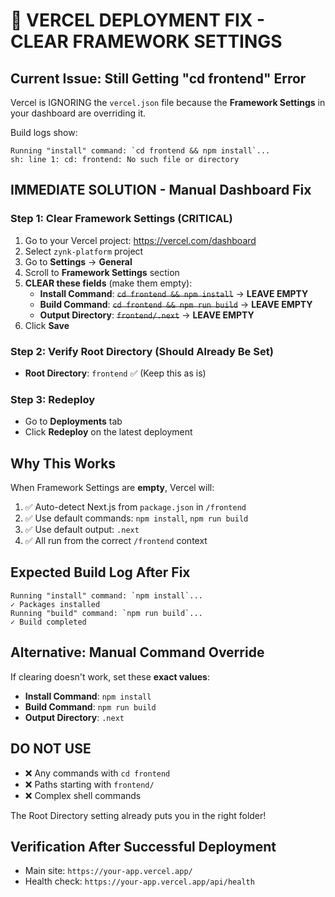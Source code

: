 # 🚨 VERCEL DEPLOYMENT FIX - CLEAR FRAMEWORK SETTINGS

## Current Issue: Still Getting "cd frontend" Error

Vercel is IGNORING the `vercel.json` file because the **Framework Settings** in your dashboard are overriding it.

Build logs show:
```
Running "install" command: `cd frontend && npm install`...
sh: line 1: cd: frontend: No such file or directory
```

## IMMEDIATE SOLUTION - Manual Dashboard Fix

### Step 1: Clear Framework Settings (CRITICAL)
1. Go to your Vercel project: https://vercel.com/dashboard
2. Select `zynk-platform` project
3. Go to **Settings** → **General**
4. Scroll to **Framework Settings** section
5. **CLEAR these fields** (make them empty):
   - **Install Command**: ~~`cd frontend && npm install`~~ → **LEAVE EMPTY**
   - **Build Command**: ~~`cd frontend && npm run build`~~ → **LEAVE EMPTY** 
   - **Output Directory**: ~~`frontend/.next`~~ → **LEAVE EMPTY**
6. Click **Save**

### Step 2: Verify Root Directory (Should Already Be Set)
- **Root Directory**: `frontend` ✅ (Keep this as is)

### Step 3: Redeploy
- Go to **Deployments** tab
- Click **Redeploy** on the latest deployment

## Why This Works

When Framework Settings are **empty**, Vercel will:
1. ✅ Auto-detect Next.js from `package.json` in `/frontend`
2. ✅ Use default commands: `npm install`, `npm run build`
3. ✅ Use default output: `.next`
4. ✅ All run from the correct `/frontend` context

## Expected Build Log After Fix
```
Running "install" command: `npm install`...
✓ Packages installed
Running "build" command: `npm run build`...
✓ Build completed
```

## Alternative: Manual Command Override
If clearing doesn't work, set these **exact values**:
- **Install Command**: `npm install`
- **Build Command**: `npm run build`
- **Output Directory**: `.next`

## DO NOT USE
- ❌ Any commands with `cd frontend`
- ❌ Paths starting with `frontend/`
- ❌ Complex shell commands

The Root Directory setting already puts you in the right folder!

## Verification After Successful Deployment
- Main site: `https://your-app.vercel.app/`
- Health check: `https://your-app.vercel.app/api/health`